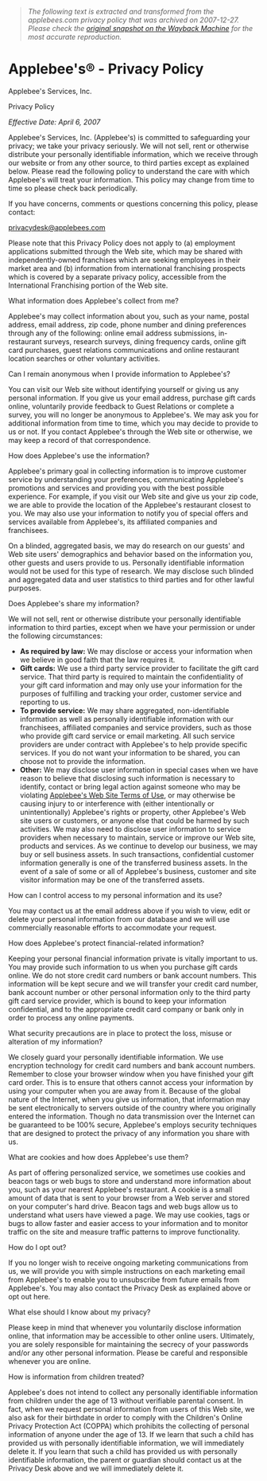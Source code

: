 > *The following text is extracted and transformed from the applebees.com privacy policy that was archived on 2007-12-27. Please check the [original snapshot on the Wayback Machine](https://web.archive.org/web/20071227054119id_/http%3A//www.applebees.com/PrivacyPolicy.aspx) for the most accurate reproduction.*

# Applebee's® - Privacy Policy

Applebee's Services, Inc.

Privacy Policy

_Effective Date: April 6, 2007_

Applebee's Services, Inc. (Applebee's) is committed to safeguarding your privacy; we take your privacy seriously. We will not sell, rent or otherwise distribute your personally identifiable information, which we receive through our website or from any other source, to third parties except as explained below. Please read the following policy to understand the care with which Applebee's will treat your information. This policy may change from time to time so please check back periodically.

If you have concerns, comments or questions concerning this policy, please contact:

[privacydesk@applebees.com](mailto:privacydesk@applebees.com)

Please note that this Privacy Policy does not apply to (a) employment applications submitted through the Web site, which may be shared with independently-owned franchises which are seeking employees in their market area and (b) information from international franchising prospects which is covered by a separate privacy policy, accessible from the International Franchising portion of the Web site.

What information does Applebee's collect from me?

Applebee's may collect information about you, such as your name, postal address, email address, zip code, phone number and dining preferences through any of the following: online email address submissions, in-restaurant surveys, research surveys, dining frequency cards, online gift card purchases, guest relations communications and online restaurant location searches or other voluntary activities.

Can I remain anonymous when I provide information to Applebee's?

You can visit our Web site without identifying yourself or giving us any personal information. If you give us your email address, purchase gift cards online, voluntarily provide feedback to Guest Relations or complete a survey, you will no longer be anonymous to Applebee's. We may ask you for additional information from time to time, which you may decide to provide to us or not. If you contact Applebee's through the Web site or otherwise, we may keep a record of that correspondence.

How does Applebee's use the information?

Applebee's primary goal in collecting information is to improve customer service by understanding your preferences, communicating Applebee's promotions and services and providing you with the best possible experience. For example, if you visit our Web site and give us your zip code, we are able to provide the location of the Applebee's restaurant closest to you. We may also use your information to notify you of special offers and services available from Applebee's, its affiliated companies and franchisees.

On a blinded, aggregated basis, we may do research on our guests' and Web site users' demographics and behavior based on the information you, other guests and users provide to us. Personally identifiable information would not be used for this type of research. We may disclose such blinded and aggregated data and user statistics to third parties and for other lawful purposes.

Does Applebee's share my information?

We will not sell, rent or otherwise distribute your personally identifiable information to third parties, except when we have your permission or under the following circumstances:

  * **As required by law:** We may disclose or access your information when we believe in good faith that the law requires it. 
  * **Gift cards:** We use a third party service provider to facilitate the gift card service. That third party is required to maintain the confidentiality of your gift card information and may only use your information for the purposes of fulfilling and tracking your order, customer service and reporting to us. 
  * **To provide service:** We may share aggregated, non-identifiable information as well as personally identifiable information with our franchisees, affiliated companies and service providers, such as those who provide gift card service or email marketing. All such service providers are under contract with Applebee's to help provide specific services. If you do not want your information to be shared, you can choose not to provide the information. 
  * **Other:** We may disclose user information in special cases when we have reason to believe that disclosing such information is necessary to identify, contact or bring legal action against someone who may be violating [ Applebee's Web Site Terms of Use](https://web.archive.org/web/20071227054119id_/http%3A//www.applebees.com/TermsOfUse.aspx), or may otherwise be causing injury to or interference with (either intentionally or unintentionally) Applebee's rights or property, other Applebee's Web site users or customers, or anyone else that could be harmed by such activities. We may also need to disclose user information to service providers when necessary to maintain, service or improve our Web site, products and services. As we continue to develop our business, we may buy or sell business assets. In such transactions, confidential customer information generally is one of the transferred business assets. In the event of a sale of some or all of Applebee's business, customer and site visitor information may be one of the transferred assets.



How can I control access to my personal information and its use?

You may contact us at the email address above if you wish to view, edit or delete your personal information from our database and we will use commercially reasonable efforts to accommodate your request.

How does Applebee's protect financial-related information?

Keeping your personal financial information private is vitally important to us. You may provide such information to us when you purchase gift cards online. We do not store credit card numbers or bank account numbers. This information will be kept secure and we will transfer your credit card number, bank account number or other personal information only to the third party gift card service provider, which is bound to keep your information confidential, and to the appropriate credit card company or bank only in order to process any online payments.

What security precautions are in place to protect the loss, misuse or alteration of my information?

We closely guard your personally identifiable information. We use encryption technology for credit card numbers and bank account numbers. Remember to close your browser window when you have finished your gift card order. This is to ensure that others cannot access your information by using your computer when you are away from it. Because of the global nature of the Internet, when you give us information, that information may be sent electronically to servers outside of the country where you originally entered the information. Though no data transmission over the Internet can be guaranteed to be 100% secure, Applebee's employs security techniques that are designed to protect the privacy of any information you share with us.

What are cookies and how does Applebee's use them?

As part of offering personalized service, we sometimes use cookies and beacon tags or web bugs to store and understand more information about you, such as your nearest Applebee's restaurant. A cookie is a small amount of data that is sent to your browser from a Web server and stored on your computer's hard drive. Beacon tags and web bugs allow us to understand what users have viewed a page. We may use cookies, tags or bugs to allow faster and easier access to your information and to monitor traffic on the site and measure traffic patterns to improve functionality.

How do I opt out?

If you no longer wish to receive ongoing marketing communications from us, we will provide you with simple instructions on each marketing email from Applebee's to enable you to unsubscribe from future emails from Applebee's. You may also contact the Privacy Desk as explained above or opt out here.

What else should I know about my privacy?

Please keep in mind that whenever you voluntarily disclose information online, that information may be accessible to other online users. Ultimately, you are solely responsible for maintaining the secrecy of your passwords and/or any other personal information. Please be careful and responsible whenever you are online.

How is information from children treated?

Applebee's does not intend to collect any personally identifiable information from children under the age of 13 without verifiable parental consent. In fact, when we request personal information from users of this Web site, we also ask for their birthdate in order to comply with the Children's Online Privacy Protection Act (COPPA) which prohibits the collecting of personal information of anyone under the age of 13. If we learn that such a child has provided us with personally identifiable information, we will immediately delete it. If you learn that such a child has provided us with personally identifiable information, the parent or guardian should contact us at the Privacy Desk above and we will immediately delete it.
